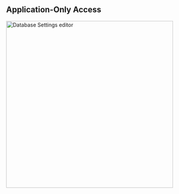 ## Application-Only Access

<img height="450px" src="slides/img/databaseSecurity.png" alt="Database Settings editor" />
